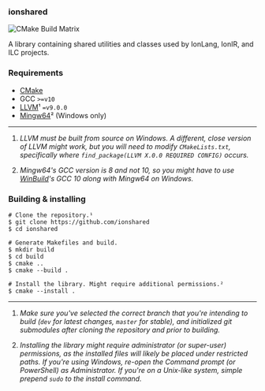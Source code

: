 ### ionshared

![CMake Build Matrix](https://github.com/ionlang/ionshared/workflows/CMake%20Build%20Matrix/badge.svg?branch=dev)

A library containing shared utilities and classes used by IonLang,
IonIR, and ILC projects.

### Requirements

* [CMake](https://cmake.org/download/)
* GCC `>=v10`
* [LLVM](https://releases.llvm.org/download.html)¹ `=v9.0.0`
* [Mingw64](http://mingw-w64.org/doku.php/download)² (Windows only)

---
1. _LLVM must be built from source on Windows. A different, close version of LLVM
might work, but you will need to modify `CMakeLists.txt`, specifically where
`find_package(LLVM X.0.0 REQUIRED CONFIG)` occurs._

2. _Mingw64's GCC version is 8 and not 10, so you might have to use
[WinBuild](http://win-builds.org/doku.php)'s GCC 10 along with Mingw64 on Windows._

### Building & installing

```shell
# Clone the repository.¹
$ git clone https://github.com/ionshared
$ cd ionshared

# Generate Makefiles and build.
$ mkdir build
$ cd build
$ cmake ..
$ cmake --build .

# Install the library. Might require additional permissions.²
$ cmake --install .
```

---
1. _Make sure you've selected the correct branch that you're intending to
build (`dev` for latest changes, `master` for stable), and initialized
git submodules after cloning the repository and prior to building._

2. _Installing the library might require administrator (or super-user)
permissions, as the installed files will likely be placed under restricted
paths. If you're using Windows, re-open the Command prompt (or PowerShell)
as Administrator. If you're on a Unix-like system, simple prepend `sudo` to
the install command._
